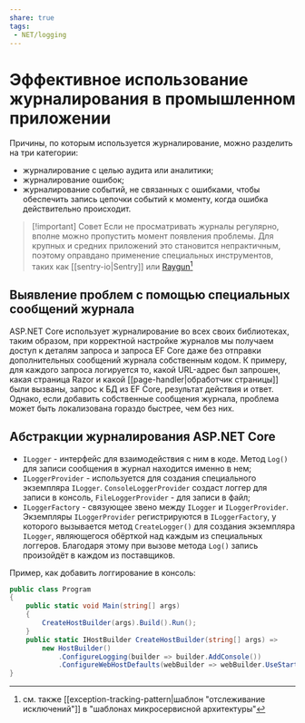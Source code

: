 ```yaml
---
share: true
tags:
 - NET/logging
---
```

# Эффективное использование журналирования в промышленном приложении
Причины, по которым используется журналирование, можно разделить на три категории:
- журналирование с целью аудита или аналитики;
- журналирование ошибок;
- журналирование событий, не связанных с ошибками, чтобы обеспечить запись цепочки событий к моменту, когда ошибка действительно происходит.

> [!important] Совет
> Если не просматривать журналы регулярно, вполне можно пропустить момент появления проблемы. Для крупных и средних приложений это становится непрактичным, поэтому оправдано применение специальных инструментов, таких как [[sentry-io|Sentry]] или [Raygun](https://raygun.io)[^1]

## Выявление проблем с помощью специальных сообщений журнала
ASP.NET Core использует журналирование во всех своих библиотеках, таким образом, при корректной настройке журналов мы получаем доступ к деталям запроса и запроса EF Core даже без отправки дополнительных сообщений журнала собственным кодом. К примеру, для каждого запроса логируется то, какой URL-адрес был запрошен, какая страница Razor и какой [[page-handler|обработчик страницы]] были вызваны, запрос к БД из EF Core, результат действия и ответ.
Однако, если добавить собственные сообщения журнала, проблема может быть локализована гораздо быстрее, чем без них.

## Абстракции журналирования ASP.NET Core
- `ILogger` - интерфейс для взаимодействия с ним в коде. Метод `Log()` для записи сообщения в журнал находится именно в нем;
- `ILoggerProvider` - используется для создания специального экземпляра `ILogger`. `ConsoleLoggerProvider` создаст логгер для записи в консоль, `FileLoggerProvider` - для записи в файл;
- `ILoggerFactory` - связующее звено между `ILogger` и `ILoggerProvider`. Экземпляры `ILoggerProvider` регистрируются в `ILoggerFactory`, у которого вызывается метод `CreateLogger()` для создания экземпляра `ILogger`, являющегося обёрткой над каждым из специальных логгеров. Благодаря этому при вызове метода `Log()` запись произойдёт в каждом из поставщиков.

Пример, как добавить логгирование в консоль:
```csharp
public class Program
{
	public static void Main(string[] args)
	{
		CreateHostBuilder(args).Build().Run();
	}
	public static IHostBuilder CreateHostBuilder(string[] args) =>
		new HostBuilder()
			.ConfigureLogging(builder => builder.AddConsole())
			.ConfigureWebHostDefaults(webBuilder => webBuilder.UseStartup<Startup>());
}
```

[^1]: см. также [[exception-tracking-pattern|шаблон "отслеживание исключений"]] в "шаблонах микросервисной архитектуры"